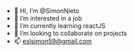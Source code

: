 - 👋 Hi, I’m @SimonNieto
- 👀 I’m interested in a job
- 🌱 I’m currently learning reactJS
- 💞️ I’m looking to collaborate on projects
- 📫 eslsimon59@gmail.com

<!---
SimonNieto/SimonNieto is a ✨ special ✨ repository because its `README.md` (this file) appears on your GitHub profile.
You can click the Preview link to take a look at your changes.
--->
